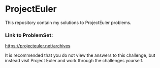 # ProjectEuler
This repository contain my solutions to ProjectEuler problems.
### Link to ProblemSet: 
  https://projecteuler.net/archives

It is recommended that you do not view the answers to this challenge, but instead visit Project Euler and work through the challenges yourself. 
